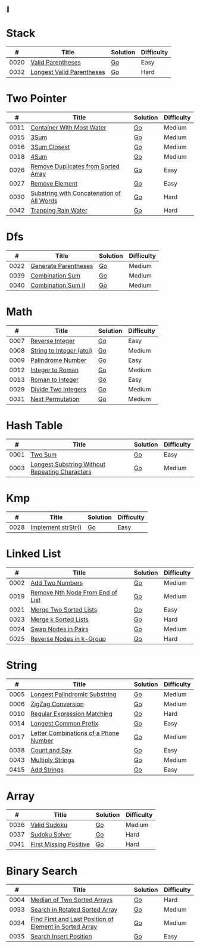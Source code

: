 🦴



# Stack
|  #   | Title                                  | Solution          | Difficulty
| ---- | -------------------------------------- | ----------------- | -----------
| 0020 | [Valid Parentheses               ](https://leetcode-cn.com/problems/valid-parentheses) | [Go](https://github.com/temporaries/leetcode/tree/master/stack/0020.valid-parentheses)| Easy
| 0032 | [Longest Valid Parentheses       ](https://leetcode-cn.com/problems/longest-valid-parentheses) | [Go](https://github.com/temporaries/leetcode/tree/master/stack/0032.longest-valid-parentheses)| Hard

# Two Pointer
|  #   | Title                                  | Solution          | Difficulty
| ---- | -------------------------------------- | ----------------- | -----------
| 0011 | [Container With Most Water       ](https://leetcode-cn.com/problems/container-with-most-water) | [Go](https://github.com/temporaries/leetcode/tree/master/two_pointer/0011.container-with-most-water)| Medium
| 0015 | [3Sum                            ](https://leetcode-cn.com/problems/3sum) | [Go](https://github.com/temporaries/leetcode/tree/master/two_pointer/0015.3sum)| Medium
| 0016 | [3Sum Closest                    ](https://leetcode-cn.com/problems/3sum-closest) | [Go](https://github.com/temporaries/leetcode/tree/master/two_pointer/0016.3sum-closest)| Medium
| 0018 | [4Sum                            ](https://leetcode-cn.com/problems/4sum) | [Go](https://github.com/temporaries/leetcode/tree/master/two_pointer/0018.4sum)| Medium
| 0026 | [Remove Duplicates from Sorted Array](https://leetcode-cn.com/problems/remove-duplicates-from-sorted-array) | [Go](https://github.com/temporaries/leetcode/tree/master/two_pointer/0026.remove-duplicates-from-sorted-array)| Easy
| 0027 | [Remove Element                  ](https://leetcode-cn.com/problems/remove-element) | [Go](https://github.com/temporaries/leetcode/tree/master/two_pointer/0027.remove-element)| Easy
| 0030 | [Substring with Concatenation of All Words](https://leetcode-cn.com/problems/substring-with-concatenation-of-all-words) | [Go](https://github.com/temporaries/leetcode/tree/master/two_pointer/0030.substring-with-concatenation-of-all-words)| Hard
| 0042 | [Trapping Rain Water             ](https://leetcode-cn.com/problems/trapping-rain-water) | [Go](https://github.com/temporaries/leetcode/tree/master/two_pointer/0042.trapping-rain-water)| Hard

# Dfs
|  #   | Title                                  | Solution          | Difficulty
| ---- | -------------------------------------- | ----------------- | -----------
| 0022 | [Generate Parentheses            ](https://leetcode-cn.com/problems/generate-parentheses) | [Go](https://github.com/temporaries/leetcode/tree/master/dfs/0022.generate-parentheses)| Medium
| 0039 | [Combination Sum                 ](https://leetcode-cn.com/problems/combination-sum) | [Go](https://github.com/temporaries/leetcode/tree/master/dfs/0039.combination-sum)| Medium
| 0040 | [Combination Sum II              ](https://leetcode-cn.com/problems/combination-sum-ii) | [Go](https://github.com/temporaries/leetcode/tree/master/dfs/0040.combination-sum-ii)| Medium

# Math
|  #   | Title                                  | Solution          | Difficulty
| ---- | -------------------------------------- | ----------------- | -----------
| 0007 | [Reverse Integer                 ](https://leetcode-cn.com/problems/reverse-integer) | [Go](https://github.com/temporaries/leetcode/tree/master/math/0007.reverse-integer)| Easy
| 0008 | [String to Integer (atoi)        ](https://leetcode-cn.com/problems/string-to-integer-atoi) | [Go](https://github.com/temporaries/leetcode/tree/master/math/0008.string-to-integer-atoi)| Medium
| 0009 | [Palindrome Number               ](https://leetcode-cn.com/problems/palindrome-number) | [Go](https://github.com/temporaries/leetcode/tree/master/math/0009.palindrome-number)| Easy
| 0012 | [Integer to Roman                ](https://leetcode-cn.com/problems/integer-to-roman) | [Go](https://github.com/temporaries/leetcode/tree/master/math/0012.integer-to-roman)| Medium
| 0013 | [Roman to Integer                ](https://leetcode-cn.com/problems/roman-to-integer) | [Go](https://github.com/temporaries/leetcode/tree/master/math/0013.roman-to-integer)| Easy
| 0029 | [Divide Two Integers             ](https://leetcode-cn.com/problems/divide-two-integers) | [Go](https://github.com/temporaries/leetcode/tree/master/math/0029.divide-two-integers)| Medium
| 0031 | [Next Permutation                ](https://leetcode-cn.com/problems/next-permutation) | [Go](https://github.com/temporaries/leetcode/tree/master/math/0031.next-permutation)| Medium

# Hash Table
|  #   | Title                                  | Solution          | Difficulty
| ---- | -------------------------------------- | ----------------- | -----------
| 0001 | [Two Sum                         ](https://leetcode-cn.com/problems/two-sum) | [Go](https://github.com/temporaries/leetcode/tree/master/hash_table/0001.two-sum)| Easy
| 0003 | [Longest Substring Without Repeating Characters](https://leetcode-cn.com/problems/longest-substring-without-repeating-characters) | [Go](https://github.com/temporaries/leetcode/tree/master/hash_table/0003.longest-substring-without-repeating-characters)| Medium

# Kmp
|  #   | Title                                  | Solution          | Difficulty
| ---- | -------------------------------------- | ----------------- | -----------
| 0028 | [Implement strStr()              ](https://leetcode-cn.com/problems/implement-strstr) | [Go](https://github.com/temporaries/leetcode/tree/master/kmp/0028.implement-strstr)| Easy

# Linked List
|  #   | Title                                  | Solution          | Difficulty
| ---- | -------------------------------------- | ----------------- | -----------
| 0002 | [Add Two Numbers                 ](https://leetcode-cn.com/problems/add-two-numbers) | [Go](https://github.com/temporaries/leetcode/tree/master/linked_list/0002.add-two-numbers)| Medium
| 0019 | [Remove Nth Node From End of List](https://leetcode-cn.com/problems/remove-nth-node-from-end-of-list) | [Go](https://github.com/temporaries/leetcode/tree/master/linked_list/0019.remove-nth-node-from-end-of-list)| Medium
| 0021 | [Merge Two Sorted Lists          ](https://leetcode-cn.com/problems/merge-two-sorted-lists) | [Go](https://github.com/temporaries/leetcode/tree/master/linked_list/0021.merge-two-sorted-lists)| Easy
| 0023 | [Merge k Sorted Lists            ](https://leetcode-cn.com/problems/merge-k-sorted-lists) | [Go](https://github.com/temporaries/leetcode/tree/master/linked_list/0023.merge-k-sorted-lists)| Hard
| 0024 | [Swap Nodes in Pairs             ](https://leetcode-cn.com/problems/swap-nodes-in-pairs) | [Go](https://github.com/temporaries/leetcode/tree/master/linked_list/0024.swap-nodes-in-pairs)| Medium
| 0025 | [Reverse Nodes in k-Group        ](https://leetcode-cn.com/problems/reverse-nodes-in-k-group) | [Go](https://github.com/temporaries/leetcode/tree/master/linked_list/0025.reverse-nodes-in-k-group)| Hard

# String
|  #   | Title                                  | Solution          | Difficulty
| ---- | -------------------------------------- | ----------------- | -----------
| 0005 | [Longest Palindromic Substring   ](https://leetcode-cn.com/problems/longest-palindromic-substring) | [Go](https://github.com/temporaries/leetcode/tree/master/string/0005.longest-palindromic-substring)| Medium
| 0006 | [ZigZag Conversion               ](https://leetcode-cn.com/problems/zigzag-conversion) | [Go](https://github.com/temporaries/leetcode/tree/master/string/0006.zigzag-conversion)| Medium
| 0010 | [Regular Expression Matching     ](https://leetcode-cn.com/problems/regular-expression-matching) | [Go](https://github.com/temporaries/leetcode/tree/master/string/0010.regular-expression-matching)| Hard
| 0014 | [Longest Common Prefix           ](https://leetcode-cn.com/problems/longest-common-prefix) | [Go](https://github.com/temporaries/leetcode/tree/master/string/0014.longest-common-prefix)| Easy
| 0017 | [Letter Combinations of a Phone Number](https://leetcode-cn.com/problems/letter-combinations-of-a-phone-number) | [Go](https://github.com/temporaries/leetcode/tree/master/string/0017.letter-combinations-of-a-phone-number)| Medium
| 0038 | [Count and Say                   ](https://leetcode-cn.com/problems/count-and-say) | [Go](https://github.com/temporaries/leetcode/tree/master/string/0038.count-and-say)| Easy
| 0043 | [Multiply Strings                ](https://leetcode-cn.com/problems/multiply-strings) | [Go](https://github.com/temporaries/leetcode/tree/master/string/0043.multiply-strings)| Medium
| 0415 | [Add Strings                     ](https://leetcode-cn.com/problems/add-strings) | [Go](https://github.com/temporaries/leetcode/tree/master/string/0415.add-strings)| Easy

# Array
|  #   | Title                                  | Solution          | Difficulty
| ---- | -------------------------------------- | ----------------- | -----------
| 0036 | [Valid Sudoku                    ](https://leetcode-cn.com/problems/valid-sudoku) | [Go](https://github.com/temporaries/leetcode/tree/master/array/0036.valid-sudoku)| Medium
| 0037 | [Sudoku Solver                   ](https://leetcode-cn.com/problems/sudoku-solver) | [Go](https://github.com/temporaries/leetcode/tree/master/array/0037.sudoku-solver)| Hard
| 0041 | [First Missing Positive          ](https://leetcode-cn.com/problems/first-missing-positive) | [Go](https://github.com/temporaries/leetcode/tree/master/array/0041.first-missing-positive)| Hard

# Binary Search
|  #   | Title                                  | Solution          | Difficulty
| ---- | -------------------------------------- | ----------------- | -----------
| 0004 | [Median of Two Sorted Arrays     ](https://leetcode-cn.com/problems/median-of-two-sorted-arrays) | [Go](https://github.com/temporaries/leetcode/tree/master/binary_search/0004.median-of-two-sorted-arrays)| Hard
| 0033 | [Search in Rotated Sorted Array  ](https://leetcode-cn.com/problems/search-in-rotated-sorted-array) | [Go](https://github.com/temporaries/leetcode/tree/master/binary_search/0033.search-in-rotated-sorted-array)| Medium
| 0034 | [Find First and Last Position of Element in Sorted Array](https://leetcode-cn.com/problems/find-first-and-last-position-of-element-in-sorted-array) | [Go](https://github.com/temporaries/leetcode/tree/master/binary_search/0034.find-first-and-last-position-of-element-in-sorted-array)| Medium
| 0035 | [Search Insert Position          ](https://leetcode-cn.com/problems/search-insert-position) | [Go](https://github.com/temporaries/leetcode/tree/master/binary_search/0035.search-insert-position)| Easy